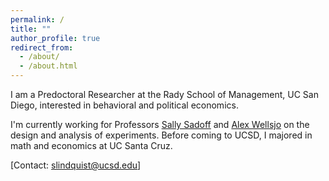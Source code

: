 ```yaml
---
permalink: /
title: ""
author_profile: true
redirect_from: 
  - /about/
  - /about.html
---
```


I am a Predoctoral Researcher at the Rady School of Management, UC San Diego, interested in behavioral and political economics.

I'm currently working for Professors [Sally Sadoff](https://rady.ucsd.edu/faculty-research/faculty/sally-sadoff.html) and [Alex Wellsjo](https://www.alexwellsjo.com/) on the design and analysis of experiments. Before coming to UCSD, I majored in math and economics at UC Santa Cruz.

\[Contact: [slindquist@ucsd.edu](mailto:slindquist@ucsd.edu)\]

